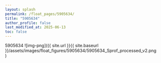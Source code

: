 ```yaml
---
layout: splash
permalink: /float_pages/5905634/
title: "5905634"
author_profile: false
last_modified_at: 2025-06-13
toc: false
---
```

 
5905634
![img-png]({{ site.url }}{{ site.baseurl }}/assets/images/float_figures/5905634/5905634_Sprof_processed_v2.png)